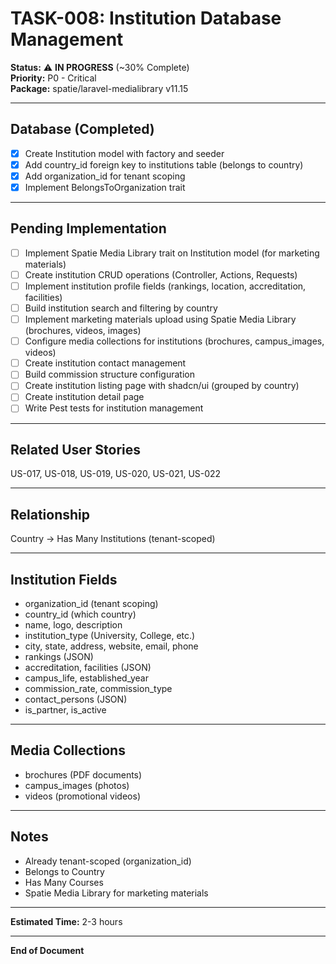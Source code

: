 # TASK-008: Institution Database Management

**Status:** ⚠️ **IN PROGRESS** (~30% Complete)  
**Priority:** P0 - Critical  
**Package:** spatie/laravel-medialibrary v11.15  

---

## Database (Completed)

- [x] Create Institution model with factory and seeder
- [x] Add country_id foreign key to institutions table (belongs to country)
- [x] Add organization_id for tenant scoping
- [x] Implement BelongsToOrganization trait

---

## Pending Implementation

- [ ] Implement Spatie Media Library trait on Institution model (for marketing materials)
- [ ] Create institution CRUD operations (Controller, Actions, Requests)
- [ ] Implement institution profile fields (rankings, location, accreditation, facilities)
- [ ] Build institution search and filtering by country
- [ ] Implement marketing materials upload using Spatie Media Library (brochures, videos, images)
- [ ] Configure media collections for institutions (brochures, campus_images, videos)
- [ ] Create institution contact management
- [ ] Build commission structure configuration
- [ ] Create institution listing page with shadcn/ui (grouped by country)
- [ ] Create institution detail page
- [ ] Write Pest tests for institution management

---

## Related User Stories

US-017, US-018, US-019, US-020, US-021, US-022

---

## Relationship

Country → Has Many Institutions (tenant-scoped)

---

## Institution Fields

- organization_id (tenant scoping)
- country_id (which country)
- name, logo, description
- institution_type (University, College, etc.)
- city, state, address, website, email, phone
- rankings (JSON)
- accreditation, facilities (JSON)
- campus_life, established_year
- commission_rate, commission_type
- contact_persons (JSON)
- is_partner, is_active

---

## Media Collections

- brochures (PDF documents)
- campus_images (photos)
- videos (promotional videos)

---

## Notes

- Already tenant-scoped (organization_id)
- Belongs to Country
- Has Many Courses
- Spatie Media Library for marketing materials

---

**Estimated Time:** 2-3 hours

---

**End of Document**

